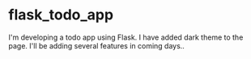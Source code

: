 # flask_todo_app

I'm developing a todo app using Flask. I have added dark theme to the page. I'll be adding several features in coming days..
